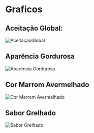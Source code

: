 # Graficos

## Aceitação Global:

![AceitaçãoGlobal](https://user-images.githubusercontent.com/99854346/233666960-9aaaba46-6420-49c5-80a1-962180c248cb.png)

## Aparência Gordurosa

![Aparência Gordurosa](https://user-images.githubusercontent.com/99854346/233717580-57c000fc-b8d6-431c-8924-b90f56573a6d.png)

## Cor Marrom Avermelhado

![Cor Marrom Avermelhado](https://user-images.githubusercontent.com/99854346/233717752-9af8993b-f03a-4ad3-9350-d39f77c916af.png)

## Sabor Grelhado

![Sabor Grelhado](https://user-images.githubusercontent.com/99854346/233721933-897ec45c-4f9a-46ce-b546-eae1f15292c8.png)
